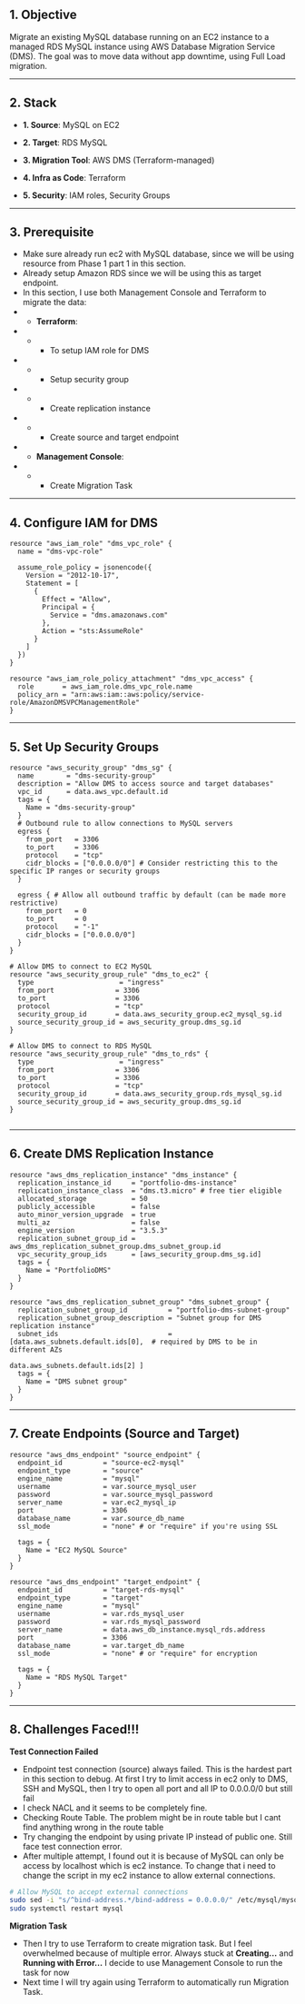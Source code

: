 
## 1. Objective

Migrate an existing MySQL database running on an EC2 instance to a managed RDS MySQL instance using AWS Database Migration Service (DMS). The goal was to move data without app downtime, using Full Load migration.

---

## 2. Stack

- **1. Source**: MySQL on EC2

- **2. Target**: RDS MySQL

- **3. Migration Tool**: AWS DMS (Terraform-managed)

- **4. Infra as Code**: Terraform

- **5. Security**: IAM roles, Security Groups

---

## 3. Prerequisite

- Make sure already run ec2 with MySQL database, since we will be using resource from Phase 1 part 1 in this section.
- Already setup Amazon RDS since we will be using this as target endpoint.
- In this section, I use both Management Console and Terraform to migrate the data:
- - **Terraform**: 
- - - To setup IAM role for DMS
- - - Setup security group
- - - Create replication instance
- - - Create source and target endpoint
- - **Management Console**:
- - - Create Migration Task

---

## 4. Configure IAM for DMS

```hcl
resource "aws_iam_role" "dms_vpc_role" {
  name = "dms-vpc-role"

  assume_role_policy = jsonencode({
    Version = "2012-10-17",
    Statement = [
      {
        Effect = "Allow",
        Principal = {
          Service = "dms.amazonaws.com"
        },
        Action = "sts:AssumeRole"
      }
    ]
  })
}

resource "aws_iam_role_policy_attachment" "dms_vpc_access" {
  role       = aws_iam_role.dms_vpc_role.name
  policy_arn = "arn:aws:iam::aws:policy/service-role/AmazonDMSVPCManagementRole"
}

```

---
## 5. Set Up Security Groups

```hcl
resource "aws_security_group" "dms_sg" {
  name        = "dms-security-group"
  description = "Allow DMS to access source and target databases"
  vpc_id      = data.aws_vpc.default.id
  tags = {
    Name = "dms-security-group"
  }
  # Outbound rule to allow connections to MySQL servers
  egress {
    from_port   = 3306
    to_port     = 3306
    protocol    = "tcp"
    cidr_blocks = ["0.0.0.0/0"] # Consider restricting this to the specific IP ranges or security groups
  }

  egress { # Allow all outbound traffic by default (can be made more restrictive)
    from_port   = 0
    to_port     = 0
    protocol    = "-1"
    cidr_blocks = ["0.0.0.0/0"]
  }
}

# Allow DMS to connect to EC2 MySQL
resource "aws_security_group_rule" "dms_to_ec2" {
  type                     = "ingress"
  from_port               = 3306
  to_port                 = 3306
  protocol                = "tcp"
  security_group_id       = data.aws_security_group.ec2_mysql_sg.id
  source_security_group_id = aws_security_group.dms_sg.id
}

# Allow DMS to connect to RDS MySQL
resource "aws_security_group_rule" "dms_to_rds" {
  type                     = "ingress"
  from_port               = 3306
  to_port                 = 3306
  protocol                = "tcp"
  security_group_id       = data.aws_security_group.rds_mysql_sg.id
  source_security_group_id = aws_security_group.dms_sg.id
}


```
---
## 6. Create DMS Replication Instance

```hcl
resource "aws_dms_replication_instance" "dms_instance" {
  replication_instance_id     = "portfolio-dms-instance"
  replication_instance_class  = "dms.t3.micro" # free tier eligible
  allocated_storage           = 50
  publicly_accessible         = false
  auto_minor_version_upgrade  = true
  multi_az                    = false
  engine_version              = "3.5.3"
  replication_subnet_group_id = aws_dms_replication_subnet_group.dms_subnet_group.id
  vpc_security_group_ids      = [aws_security_group.dms_sg.id]
  tags = {
    Name = "PortfolioDMS"
  }
}

resource "aws_dms_replication_subnet_group" "dms_subnet_group" {
  replication_subnet_group_id          = "portfolio-dms-subnet-group"
  replication_subnet_group_description = "Subnet group for DMS replication instance"
  subnet_ids                           = [data.aws_subnets.default.ids[0],  # required by DMS to be in different AZs
                                         data.aws_subnets.default.ids[2] ]  
  tags = {
    Name = "DMS subnet group"
  }
}

```
---
## 7. Create Endpoints (Source and Target)

```hcl
resource "aws_dms_endpoint" "source_endpoint" {
  endpoint_id          = "source-ec2-mysql"
  endpoint_type        = "source"
  engine_name          = "mysql"
  username             = var.source_mysql_user
  password             = var.source_mysql_password
  server_name          = var.ec2_mysql_ip
  port                 = 3306
  database_name        = var.source_db_name
  ssl_mode             = "none" # or "require" if you're using SSL

  tags = {
    Name = "EC2 MySQL Source"
  }
}

resource "aws_dms_endpoint" "target_endpoint" {
  endpoint_id          = "target-rds-mysql"
  endpoint_type        = "target"
  engine_name          = "mysql"
  username             = var.rds_mysql_user
  password             = var.rds_mysql_password
  server_name          = data.aws_db_instance.mysql_rds.address
  port                 = 3306
  database_name        = var.target_db_name
  ssl_mode             = "none" # or "require" for encryption

  tags = {
    Name = "RDS MySQL Target"
  }
}

```
---
## 8. Challenges Faced!!!
**Test Connection Failed**
- Endpoint test connection (source) always failed. This is the hardest part in this section to debug. At first I try to limit access in ec2 only to DMS, SSH and MySQL, then I try to open all port and all IP to 0.0.0.0/0 but still fail
- I check NACL and it seems to be completely fine.
- Checking Route Table. The problem might be in route table but I cant find anything wrong in the route table
- Try changing the endpoint by using private IP instead of public one. Still face test connection error.
- After multiple attempt, I found out it is because of MySQL can only be access by localhost which is ec2 instance. To change that i need to change the script in my ec2 instance to allow external connections.
```bash
# Allow MySQL to accept external connections
sudo sed -i "s/^bind-address.*/bind-address = 0.0.0.0/" /etc/mysql/mysql.conf.d/mysqld.cnf
sudo systemctl restart mysql

```
**Migration Task**
- Then I try to use Terraform to create migration task. But I feel overwhelmed because of multiple error. Always stuck at **Creating...** and **Running with Error...** I decide to use Management Console to run the task for now
- Next time I will try again using Terraform to automatically run Migration Task.